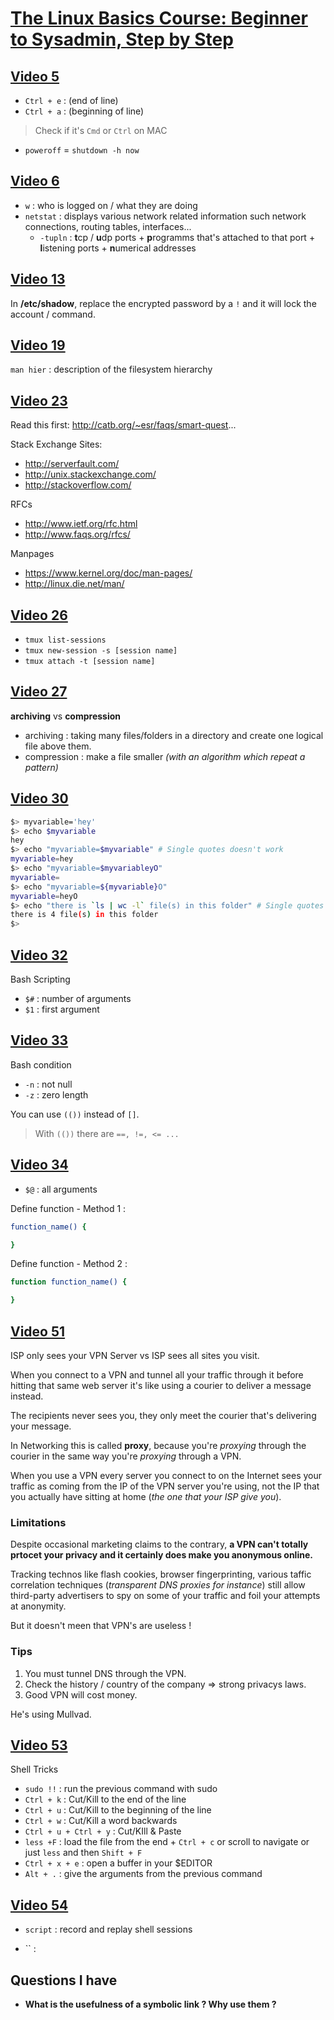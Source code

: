 # [The Linux Basics Course: Beginner to Sysadmin, Step by Step](https://www.youtube.com/playlist?list=PLtK75qxsQaMLZSo7KL-PmiRarU7hrpnwK)

## [Video 5](https://www.youtube.com/watch?v=ZeZVkA1zjWg&list=PLtK75qxsQaMLZSo7KL-PmiRarU7hrpnwK&index=5)

- `Ctrl + e` : (end of line)
- `Ctrl + a`  : (beginning of line)

> Check if it's `Cmd` or `Ctrl` on MAC

- `poweroff` = `shutdown -h now`

## [Video 6](https://www.youtube.com/watch?v=EbOEqycEFeM&index=6&list=PLtK75qxsQaMLZSo7KL-PmiRarU7hrpnwK)

- `w` : who is logged on / what they are doing
- `netstat` : displays various network related information such network connections, routing tables, interfaces...
    + `-tupln` : **t**cp / **u**dp ports + **p**rogramms that's attached to that port +  **l**istening ports + **n**umerical addresses

## [Video 13](https://www.youtube.com/watch?v=UN1QB5BIvps&list=PLtK75qxsQaMLZSo7KL-PmiRarU7hrpnwK&index=13)

In **/etc/shadow**, replace the encrypted password by a `!` and it will lock the account / command.

## [Video 19](https://www.youtube.com/watch?v=svh8sSuz5BI&list=PLtK75qxsQaMLZSo7KL-PmiRarU7hrpnwK&index=19)

`man hier` : description of the filesystem hierarchy

## [Video 23](https://www.youtube.com/watch?v=kXWZz8RcW4o&list=PLtK75qxsQaMLZSo7KL-PmiRarU7hrpnwK&index=23)

Read this first:
http://catb.org/~esr/faqs/smart-quest...

Stack Exchange Sites:
- http://serverfault.com/
- http://unix.stackexchange.com/
- http://stackoverflow.com/

RFCs
- http://www.ietf.org/rfc.html
- http://www.faqs.org/rfcs/

Manpages
- https://www.kernel.org/doc/man-pages/
- http://linux.die.net/man/


## [Video 26](https://www.youtube.com/watch?v=norO25P7xHg&t=0s&list=PLtK75qxsQaMLZSo7KL-PmiRarU7hrpnwK&index=27)

- `tmux list-sessions`
- `tmux new-session -s [session name]`
- `tmux attach -t [session name]`

## [Video 27](https://www.youtube.com/watch?v=tSRlNwaUgPQ&t=0s&list=PLtK75qxsQaMLZSo7KL-PmiRarU7hrpnwK&index=27)

**archiving** vs **compression**

- archiving : taking many files/folders in a directory and create one logical file above them.
- compression : make a file smaller *(with an algorithm which repeat a
pattern)*


## [Video 30](https://www.youtube.com/watch?v=MYWvVgIL_Ys&t=0s&list=PLtK75qxsQaMLZSo7KL-PmiRarU7hrpnwK&index=30)

```bash
$> myvariable='hey'
$> echo $myvariable
hey
$> echo "myvariable=$myvariable" # Single quotes doesn't work
myvariable=hey
$> echo "myvariable=$myvariableyO"
myvariable=
$> echo "myvariable=${myvariable}O"
myvariable=heyO
$> echo "there is `ls | wc -l` file(s) in this folder" # Single quotes doesn't work
there is 4 file(s) in this folder
$>
```

## [Video 32](https://www.youtube.com/watch?v=Vbu8rfVaABw&t=0s&list=PLtK75qxsQaMLZSo7KL-PmiRarU7hrpnwK&index=32)

Bash Scripting

- `$#` : number of arguments
- `$1` : first argument

## [Video 33](https://www.youtube.com/watch?v=VMZBFjYgjR4&t=0s&list=PLtK75qxsQaMLZSo7KL-PmiRarU7hrpnwK&index=33)

Bash condition

- `-n` : not null
- `-z` : zero length

You can use `(())` instead of `[]`.
> With `(())` there are `==, !=, <= ...`


## [Video 34](https://www.youtube.com/watch?v=9EfN5clA710&t=0s&list=PLtK75qxsQaMLZSo7KL-PmiRarU7hrpnwK&index=34)

- `$@` : all arguments

Define function - Method 1 :
```bash
function_name() {

}
```

Define function - Method 2 :
```bash
function function_name() {

}
```

## [Video 51](https://www.youtube.com/watch?v=9VkswePNh80&list=PLtK75qxsQaMLZSo7KL-PmiRarU7hrpnwK&index=51)

ISP only sees your VPN Server vs ISP sees all sites you visit.

When you connect to a VPN and tunnel all your traffic through it before hitting that same web server it's like using a courier to deliver a message instead. 

The recipients never sees you, they only meet the courier that's delivering  your message. 

In Networking this is called **proxy**, because you're *proxying* through the courier in the same way you're *proxying* through a VPN.

When you use a VPN every server you connect to on the Internet sees your traffic as coming from the IP of the VPN server you're using, not the IP that you actually have sitting at home (*the one that your ISP give you*).

### Limitations

Despite occasional marketing claims to the contrary, **a VPN can't totally prtocet your privacy and it certainly does make you anonymous online.**

Tracking technos like flash cookies, browser fingerprinting, various taffic correlation techniques (*transparent DNS proxies for instance*) still allow third-party advertisers to spy on some of your traffic and foil your attempts at anonymity.

But it doesn't meen that VPN's are useless !

### Tips

1. You must tunnel DNS through the VPN. 
2. Check the history / country of the company => strong privacys laws.
3. Good VPN will cost money.

He's using Mullvad.

## [Video 53](https://www.youtube.com/watch?v=V8EUdia_kOE)

Shell Tricks

- `sudo !!` : run the previous command with sudo
- `Ctrl + k` : Cut/Kill to the end of the line
- `Ctrl + u` : Cut/Kill to the beginning of the line
- `Ctrl + w` : Cut/Kill a word backwards
- `Ctrl + u + Ctrl + y` : Cut/KIll & Paste
- `less +F` : load the file from the end + `Ctrl + c` or scroll to navigate or just `less` and then `Shift + F`
- `Ctrl + x + e` : open a buffer in your $EDITOR
- `Alt + .` : give the arguments from the previous command

## [Video 54](https://www.youtube.com/watch?v=tweyWNr6X18&list=PLtK75qxsQaMIlFCcFZpTBLnaCJ0I0uiaY&index=10&t=0s)

- `script` : record and replay shell sessions

- `` :
## Questions I have

- **What is the usefulness of a symbolic link ? Why use them ?**
